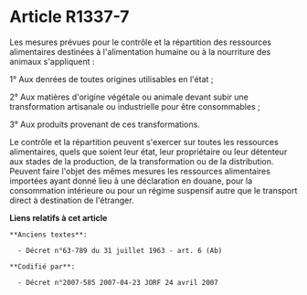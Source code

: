 # Article R1337-7

Les mesures prévues pour le contrôle et la répartition des ressources alimentaires destinées à l'alimentation humaine ou à la
nourriture des animaux s'appliquent :

1° Aux denrées de toutes origines utilisables en l'état ;

2° Aux matières d'origine végétale ou animale devant subir une transformation artisanale ou industrielle pour être
consommables ;

3° Aux produits provenant de ces transformations.

Le contrôle et la répartition peuvent s'exercer sur toutes les ressources alimentaires, quels que soient leur état, leur
propriétaire ou leur détenteur aux stades de la production, de la transformation ou de la distribution. Peuvent faire l'objet
des mêmes mesures les ressources alimentaires importées ayant donné lieu à une déclaration en douane, pour la consommation
intérieure ou pour un régime suspensif autre que le transport direct à destination de l'étranger.

**Liens relatifs à cet article**

	**Anciens textes**:

	  - Décret n°63-789 du 31 juillet 1963 - art. 6 (Ab)

	**Codifié par**:

	  - Décret n°2007-585 2007-04-23 JORF 24 avril 2007
